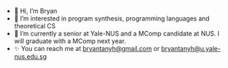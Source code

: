 - 👋 Hi, I’m Bryan
- 👀 I’m interested in program synthesis, programming languages and theoretical CS
- 🌱 I’m currently a senior at Yale-NUS and a MComp candidate at NUS. I will graduate with a MComp next year.
- ✨ You can reach me at bryantanyh@gmail.com or bryantanyh@u.yale-nus.edu.sg


<!---
tanyhb1/tanyhb1 is a ✨ special ✨ repository because its `README.md` (this file) appears on your GitHub profile.
You can click the Preview link to take a look at your changes.
--->
